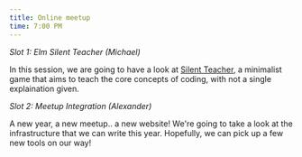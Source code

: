 ```yaml
---
title: Online meetup
time: 7:00 PM
---
```

*Slot 1: Elm Silent Teacher (Michael)*

In this session, we are going to have a look at [Silent Teacher](https://silentteacher.toxicode.fr/), a minimalist game that aims to teach the core concepts of coding, with not a single explaination given.

*Slot 2: Meetup Integration (Alexander)*

A new year, a new meetup.. a new website! We're going to take a look at the infrastructure that we can write this year. Hopefully, we can pick up a few new tools on our way!
